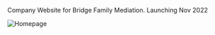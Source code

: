 Company Website for Bridge Family Mediation. Launching Nov 2022

![Homepage](https://res.cloudinary.com/dj7e2jadx/image/upload/v1667212084/Screenshot_2022-10-31_at_10.27.26_g517ci.png)
